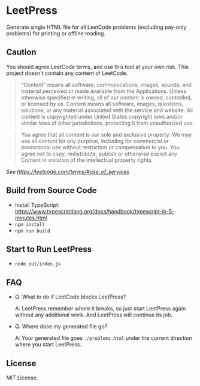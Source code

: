 # LeetPress

Generate single HTML file for all LeetCode problems (excluding pay-only problems) for printing or offline reading.

## Caution

You should agree LeetCode terms, and use this tool at your own risk. This project doesn't contain any content of LeetCode.

> "Content" means all software, communications, images, sounds, and material perceived or made available from the Applications. Unless otherwise specified in writing, all of our content is owned, controlled, or licensed by us. Content means all software, images, questions, solutions, or any material associated with the service and website. All content is copyrighted under United States copyright laws and/or similar laws of other jurisdictions, protecting it from unauthorized use.

> You agree that all content is our sole and exclusive property. We may use all content for any purpose, including for commercial or promotional use without restriction or compensation to you. You agree not to copy, redistribute, publish or otherwise exploit any Content in violation of the intellectual property rights.

*See <https://leetcode.com/terms/#use_of_services>*

## Build from Source Code

* Install TypeScript: <https://www.typescriptlang.org/docs/handbook/typescript-in-5-minutes.html>
* `npm install`
* `npm run build`

## Start to Run LeetPress

* `node out/index.js`

## FAQ

* Q: What to do if LeetCode blocks LeetPress?

  A: LeetPress remember where it breaks, so just start LeetPress again without any additional work. And LeetPress will continue its job.

* Q: Where dose my generated file go?

  A: Your generated file goes `./problems.html` under the current direction where you start LeetPress.

## License

MIT License.
